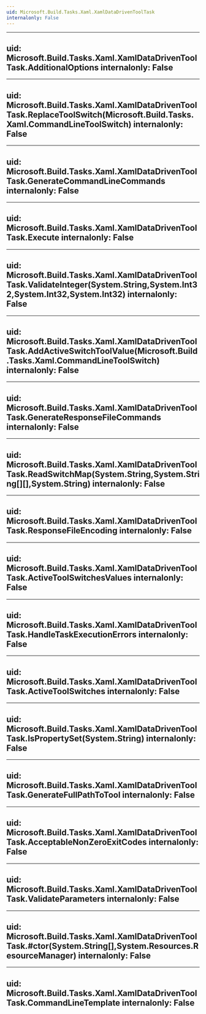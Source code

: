 ```yaml
---
uid: Microsoft.Build.Tasks.Xaml.XamlDataDrivenToolTask
internalonly: False
---
```


---
uid: Microsoft.Build.Tasks.Xaml.XamlDataDrivenToolTask.AdditionalOptions
internalonly: False
---

---
uid: Microsoft.Build.Tasks.Xaml.XamlDataDrivenToolTask.ReplaceToolSwitch(Microsoft.Build.Tasks.Xaml.CommandLineToolSwitch)
internalonly: False
---

---
uid: Microsoft.Build.Tasks.Xaml.XamlDataDrivenToolTask.GenerateCommandLineCommands
internalonly: False
---

---
uid: Microsoft.Build.Tasks.Xaml.XamlDataDrivenToolTask.Execute
internalonly: False
---

---
uid: Microsoft.Build.Tasks.Xaml.XamlDataDrivenToolTask.ValidateInteger(System.String,System.Int32,System.Int32,System.Int32)
internalonly: False
---

---
uid: Microsoft.Build.Tasks.Xaml.XamlDataDrivenToolTask.AddActiveSwitchToolValue(Microsoft.Build.Tasks.Xaml.CommandLineToolSwitch)
internalonly: False
---

---
uid: Microsoft.Build.Tasks.Xaml.XamlDataDrivenToolTask.GenerateResponseFileCommands
internalonly: False
---

---
uid: Microsoft.Build.Tasks.Xaml.XamlDataDrivenToolTask.ReadSwitchMap(System.String,System.String[][],System.String)
internalonly: False
---

---
uid: Microsoft.Build.Tasks.Xaml.XamlDataDrivenToolTask.ResponseFileEncoding
internalonly: False
---

---
uid: Microsoft.Build.Tasks.Xaml.XamlDataDrivenToolTask.ActiveToolSwitchesValues
internalonly: False
---

---
uid: Microsoft.Build.Tasks.Xaml.XamlDataDrivenToolTask.HandleTaskExecutionErrors
internalonly: False
---

---
uid: Microsoft.Build.Tasks.Xaml.XamlDataDrivenToolTask.ActiveToolSwitches
internalonly: False
---

---
uid: Microsoft.Build.Tasks.Xaml.XamlDataDrivenToolTask.IsPropertySet(System.String)
internalonly: False
---

---
uid: Microsoft.Build.Tasks.Xaml.XamlDataDrivenToolTask.GenerateFullPathToTool
internalonly: False
---

---
uid: Microsoft.Build.Tasks.Xaml.XamlDataDrivenToolTask.AcceptableNonZeroExitCodes
internalonly: False
---

---
uid: Microsoft.Build.Tasks.Xaml.XamlDataDrivenToolTask.ValidateParameters
internalonly: False
---

---
uid: Microsoft.Build.Tasks.Xaml.XamlDataDrivenToolTask.#ctor(System.String[],System.Resources.ResourceManager)
internalonly: False
---

---
uid: Microsoft.Build.Tasks.Xaml.XamlDataDrivenToolTask.CommandLineTemplate
internalonly: False
---
